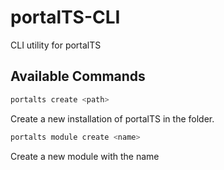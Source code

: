 # portalTS-CLI
CLI utility for portalTS



## Available Commands

```bash
portalts create <path>
```

Create a new installation of portalTS in the <path> folder. 


```bash
portalts module create <name>
```

Create a new module with the name <name>

